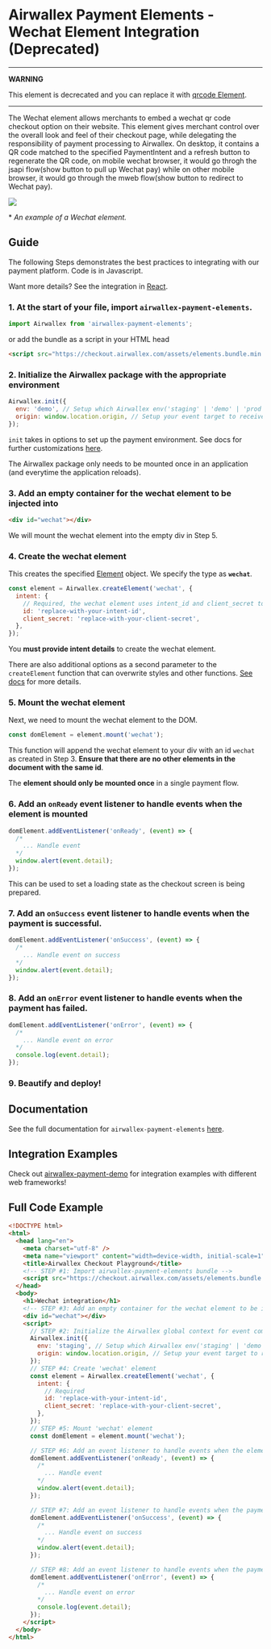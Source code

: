 # Airwallex Payment Elements - Wechat Element Integration (Deprecated)

---
**WARNING**

This element is decrecated and you can replace it with [qrcode Element](/docs/qrcode).

---


The Wechat element allows merchants to embed a wechat qr code checkout option on their website. This element gives merchant control over the overall look and feel of their checkout page, while delegating the responsibility of payment processing to Airwallex. On desktop, it contains a QR code matched to the specified PaymentIntent and a refresh button to regenerate the QR code, on mobile wechat browser, it would go throgh the jsapi flow(show button to pull up Wechat pay) while on other mobile browser, it would go through the mweb flow(show button to redirect to Wechat pay).

![](assets/wechat.gif)

\* _An example of a Wechat element._

## Guide

The following Steps demonstrates the best practices to integrating with our payment platform. Code is in Javascript.

Want more details? See the integration in [React](/integrations/react/src/components/Wechat.jsx).

### 1. At the start of your file, import `airwallex-payment-elements`.

```js
import Airwallex from 'airwallex-payment-elements';
```

or add the bundle as a script in your HTML head

```html
<script src="https://checkout.airwallex.com/assets/elements.bundle.min.js"></script>
```

### 2. Initialize the Airwallex package with the appropriate environment

```js
Airwallex.init({
  env: 'demo', // Setup which Airwallex env('staging' | 'demo' | 'prod') to integrate with
  origin: window.location.origin, // Setup your event target to receive the browser events message
});
```

`init` takes in options to set up the payment environment. See docs for further customizations [here](/docs#init).

The Airwallex package only needs to be mounted once in an application (and everytime the application reloads).

### 3. Add an empty container for the wechat element to be injected into

```html
<div id="wechat"></div>
```

We will mount the wechat element into the empty div in Step 5.

### 4. Create the wechat element

This creates the specified [Element](/docs#Element) object. We specify the type as **`wechat`**.

```js
const element = Airwallex.createElement('wechat', {
  intent: {
    // Required, the wechat element uses intent_id and client_secret to prepare checkout
    id: 'replace-with-your-intent-id',
    client_secret: 'replace-with-your-client-secret',
  },
});
```

You **must provide intent details** to create the wechat element.

There are also additional options as a second parameter to the `createElement` function that can overwrite styles and other functions. [See docs](/docs#createElement) for more details.

### 5. Mount the wechat element

Next, we need to mount the wechat element to the DOM.

```js
const domElement = element.mount('wechat');
```

This function will append the wechat element to your div with an id `wechat` as created in Step 3. **Ensure that there are no other elements in the document with the same id**.

The **element should only be mounted once** in a single payment flow.

### 6. Add an `onReady` event listener to handle events when the element is mounted

```js
domElement.addEventListener('onReady', (event) => {
  /*
    ... Handle event
  */
  window.alert(event.detail);
});
```

This can be used to set a loading state as the checkout screen is being prepared.

### 7. Add an `onSuccess` event listener to handle events when the payment is successful.

```js
domElement.addEventListener('onSuccess', (event) => {
  /*
    ... Handle event on success
  */
  window.alert(event.detail);
});
```

### 8. Add an `onError` event listener to handle events when the payment has failed.

```js
domElement.addEventListener('onError', (event) => {
  /*
    ... Handle event on error
  */
  console.log(event.detail);
});
```

### 9. Beautify and deploy!

## Documentation

See the full documentation for `airwallex-payment-elements` [here](/docs).

## Integration Examples

Check out [airwallex-payment-demo](/../../tree/master) for integration examples with different web frameworks!

## Full Code Example

```html
<!DOCTYPE html>
<html>
  <head lang="en">
    <meta charset="utf-8" />
    <meta name="viewport" content="width=device-width, initial-scale=1" />
    <title>Airwallex Checkout Playground</title>
    <!-- STEP #1: Import airwallex-payment-elements bundle -->
    <script src="https://checkout.airwallex.com/assets/elements.bundle.min.js"></script>
  </head>
  <body>
    <h1>Wechat integration</h1>
    <!-- STEP #3: Add an empty container for the wechat element to be injected into -->
    <div id="wechat"></div>
    <script>
      // STEP #2: Initialize the Airwallex global context for event communication
      Airwallex.init({
        env: 'staging', // Setup which Airwallex env('staging' | 'demo' | 'prod') to integrate with
        origin: window.location.origin, // Setup your event target to receive the browser events message
      });
      // STEP #4: Create 'wechat' element
      const element = Airwallex.createElement('wechat', {
        intent: {
          // Required
          id: 'replace-with-your-intent-id',
          client_secret: 'replace-with-your-client-secret',
        },
      });
      // STEP #5: Mount 'wechat' element
      const domElement = element.mount('wechat');

      // STEP #6: Add an event listener to handle events when the element is mounted
      domElement.addEventListener('onReady', (event) => {
        /*
          ... Handle event
        */
        window.alert(event.detail);
      });

      // STEP #7: Add an event listener to handle events when the payment is successful.
      domElement.addEventListener('onSuccess', (event) => {
        /*
          ... Handle event on success
        */
        window.alert(event.detail);
      });

      // STEP #8: Add an event listener to handle events when the payment has failed.
      domElement.addEventListener('onError', (event) => {
        /*
          ... Handle event on error
        */
        console.log(event.detail);
      });
    </script>
  </body>
</html>
```
